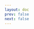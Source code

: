 ```yaml
---
layout: doc
prev: false
next: false
---
```


<CustomItemBox :item="{
  name: '废铁',
  icon: '/wiki/item/scrap_metal.png',
  type: '素材',
  description: '',
  params: {
    stack: 10,
    durability: -1 
  },
  obtain: {
    found: [],
    npc: [],
    shop: [],
    gardening: []
  }
}" />
